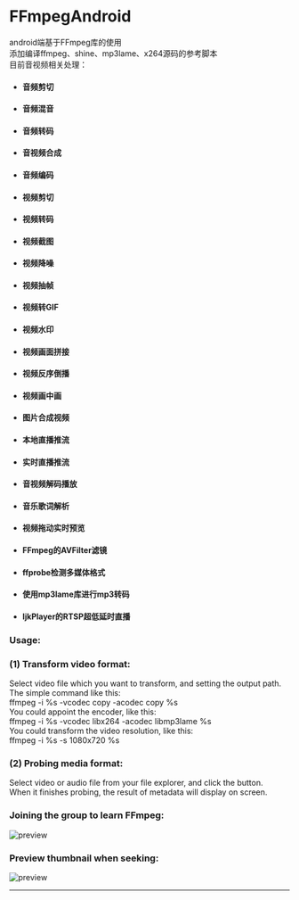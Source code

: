 # FFmpegAndroid
android端基于FFmpeg库的使用<br>
添加编译ffmpeg、shine、mp3lame、x264源码的参考脚本<br>
目前音视频相关处理：<br>

- #### 音频剪切
- #### 音频混音
- #### 音频转码
- #### 音视频合成
- #### 音频编码
- #### 视频剪切
- #### 视频转码
- #### 视频截图
- #### 视频降噪
- #### 视频抽帧
- #### 视频转GIF
- #### 视频水印
- #### 视频画面拼接
- #### 视频反序倒播
- #### 视频画中画
- #### 图片合成视频
- #### 本地直播推流
- #### 实时直播推流
- #### 音视频解码播放
- #### 音乐歌词解析
- #### 视频拖动实时预览
- #### FFmpeg的AVFilter滤镜
- #### ffprobe检测多媒体格式
- #### 使用mp3lame库进行mp3转码
- #### IjkPlayer的RTSP超低延时直播

### Usage:
### (1) Transform video format:
Select video file which you want to transform, and setting the output path.<br>
The simple command like this:<br>
ffmpeg -i %s -vcodec copy -acodec copy %s<br>
You could appoint the encoder, like this:<br>
ffmpeg -i %s -vcodec libx264 -acodec libmp3lame %s<br>
You could transform the video resolution, like this:<br>
ffmpeg -i %s -s 1080x720 %s<br>

### (2) Probing media format:
Select video or audio file from your file explorer, and click the button.<br>
When it finishes probing, the result of metadata will display on screen.<br>

### Joining the group to learn FFmpeg:
![preview](https://github.com/xufuji456/FFmpegAndroid/blob/master/picture/ffmpeg_group.png)

### Preview thumbnail when seeking:
![preview](https://github.com/xufuji456/FFmpegAndroid/blob/master/gif/preview.gif)

***
<br><br>

